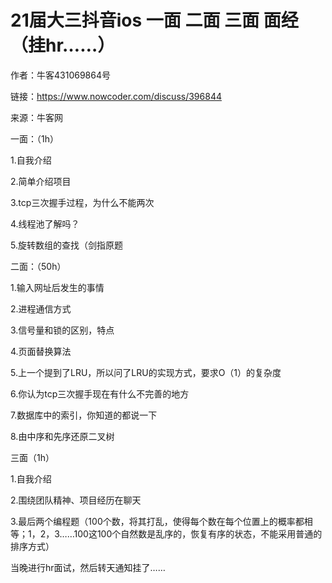 # 21届大三抖音ios 一面 二面 三面 面经（挂hr……）

作者：牛客431069864号

链接：https://www.nowcoder.com/discuss/396844

来源：牛客网



一面：（1h）

1.自我介绍

2.简单介绍项目

3.tcp三次握手过程，为什么不能两次

4.线程池了解吗？

5.旋转数组的查找（剑指原题



二面：（50h）

1.输入网址后发生的事情

2.进程通信方式

3.信号量和锁的区别，特点

4.页面替换算法

5.上一个提到了LRU，所以问了LRU的实现方式，要求O（1）的复杂度

6.你认为tcp三次握手现在有什么不完善的地方

7.数据库中的索引，你知道的都说一下

8.由中序和先序还原二叉树



三面（1h）

1.自我介绍

2.围绕团队精神、项目经历在聊天

3.最后两个编程题（100个数，将其打乱，使得每个数在每个位置上的概率都相等；1，2，3……100这100个自然数是乱序的，恢复有序的状态，不能采用普通的排序方式）



当晚进行hr面试，然后转天通知挂了……

